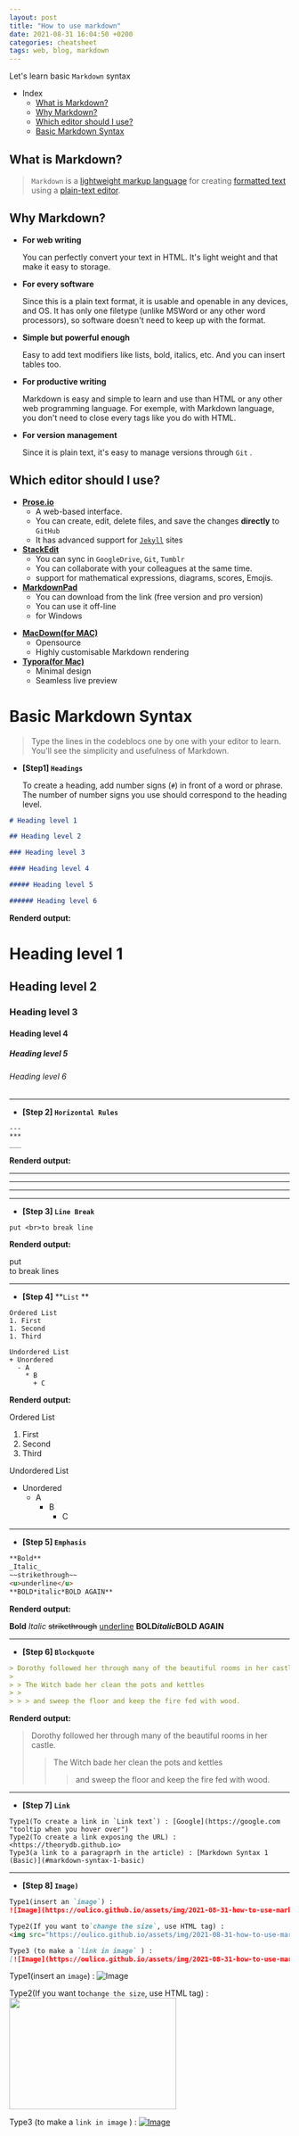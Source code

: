 ```yaml
---
layout: post
title: "How to use markdown"
date: 2021-08-31 16:04:50 +0200
categories: cheatsheet
tags: web, blog, markdown
---
```


Let's learn basic `Markdown` syntax

- Index
  - [What is Markdown?](#what-is-markdown)
  - [Why Markdown?](#why-markdown)
  - [Which editor should I use?](#which-editor-should-i-use)
  - [Basic Markdown Syntax](#basic-markdown-syntax)

## What is Markdown?

> `Markdown` is a [lightweight markup language](https://en.wikipedia.org/wiki/Lightweight_markup_language) for creating [formatted text](https://en.wikipedia.org/wiki/Formatted_text) using a [plain-text editor](https://en.wikipedia.org/wiki/Text_editor).

## Why Markdown?

- **For web writing**

  You can perfectly convert your text in HTML. It's light weight and that make it easy to storage.

- **For every software**

  Since this is a plain text format, it is usable and openable in any devices, and OS. It has only one filetype (unlike MSWord or any other word processors), so software doesn't need to keep up with the format.

- **Simple but powerful enough**

  Easy to add text modifiers like lists, bold, italics, etc. And you can insert tables too.

- **For productive writing**

  Markdown is easy and simple to learn and use than HTML or any other web programming language. For exemple, with Markdown language, you don't need to close every tags like you do with HTML.

- **For version management**

  Since it is plain text, it's easy to manage versions through `Git` .

## Which editor should I use?

- [**Prose.io**](https://prose.io/)
  - A web-based interface.
  - You can create, edit, delete files, and save the changes **directly** to `GitHub`
  - It has advanced support for [`Jekyll`](http://jekyllrb.com/) sites
- [**StackEdit**](https://stackedit.io/)
  - You can sync in `GoogleDrive`, `Git`, `Tumblr`
  - You can collaborate with your colleagues at the same time.
  - support for mathematical expressions, diagrams, scores, Emojis.
- [**MarkdownPad**](http://www.markdownpad.com/)
  - You can download from the link (free version and pro version)
  - You can use it off-line
  - for Windows

* **[MacDown(for MAC)](https://macdown.uranusjr.com/)**
  - Opensource
  - Highly customisable Markdown rendering
* [**Typora(for Mac)**](https://typora.io)
  - Minimal design
  - Seamless live preview

# Basic Markdown Syntax

> Type the lines in the codeblocs one by one with your editor to learn. You'll see the simplicity and usefulness of Markdown.

- **[Step1] `Headings`**

  To create a heading, add number signs (`#`) in front of a word or phrase. The number of number signs you use should correspond to the heading level.

```markdown
# Heading level 1

## Heading level 2

### Heading level 3

#### Heading level 4

##### Heading level 5

###### Heading level 6
```

**Renderd output:**

# Heading level 1

## Heading level 2

### Heading level 3

#### Heading level 4

##### Heading level 5

###### Heading level 6

---

- **[Step 2] `Horizontal Rules`**

```mark
---
***
___
```

**Renderd output:**

---

---

---

---

- **[Step 3] `Line Break`**

```mark
put <br>to break line
```

**Renderd output:**

put <br>to break lines

---

- **[Step 4]** **`List` **

```mark
Ordered List
1. First
1. Second
1. Third

Undordered List
+ Unordered
  - A
    * B
      + C
```

**Renderd output:**

Ordered List

1. First
1. Second
1. Third

Undordered List

- Unordered
  - A
    - B
      - C

---

- **[Step 5] `Emphasis`**

```markdown
**Bold**
_Italic_
~~strikethrough~~
<u>underline</u>
**BOLD*italic*BOLD AGAIN**
```

**Renderd output:**

**Bold**
_Italic_
~~strikethrough~~
<u>underline</u>
**BOLD*italic*BOLD AGAIN**

---

- **[Step 6] `Blockquote`**

```markdown
> Dorothy followed her through many of the beautiful rooms in her castle.
>
> > The Witch bade her clean the pots and kettles
> >
> > > and sweep the floor and keep the fire fed with wood.
```

**Renderd output:**

> Dorothy followed her through many of the beautiful rooms in her castle.
>
> > The Witch bade her clean the pots and kettles
> >
> > > and sweep the floor and keep the fire fed with wood.

---

- **[Step 7] `Link`**

``` 
Type1(To create a link in `Link text`) : [Google](https://google.com "tooltip when you hover over")
Type2(To create a link exposing the URL) : <https://theorydb.github.io>
Type3(a link to a paragraprh in the article) : [Markdown Syntax 1 (Basic)](#markdown-syntax-1-basic)
```

---

- **[Step 8] `Image)`**

```markdown
Type1(insert an `image`) :
![Image](https://oulico.github.io/assets/img/2021-08-31-how-to-use-markdown/cat.jpeg "cat")

Type2(If you want to`change the size`, use HTML tag) :
<img src="https://oulico.github.io/assets/img/2021-08-31-how-to-use-markdown/cat.jpeg" width="300" height="200">

Type3 (to make a `link in image` ) :
[![Image](https://oulico.github.io/assets/img/2021-08-31-how-to-use-markdown/cat.jpeg "cat")](https://en.wikipedia.org/wiki/Cat)
```

Type1(insert an `image`) :
![Image](https://oulico.github.io/assets/img/2021-08-31-how-to-use-markdown/cat.jpeg "cat")

Type2(If you want to`change the size`, use HTML tag) :
<img src="https://oulico.github.io/assets/img/2021-08-31-how-to-use-markdown/cat.jpeg" width="300" height="200">

Type3 (to make a `link in image` ) :
[![Image](https://oulico.github.io/assets/img/2021-08-31-how-to-use-markdown/cat.jpeg "cat")](https://en.wikipedia.org/wiki/Cat)
